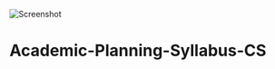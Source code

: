 ![Screenshot](https://github.com/user-attachments/assets/d15d2539-087e-4b90-8528-03aacedf00cb)
# Academic-Planning-Syllabus-CS
